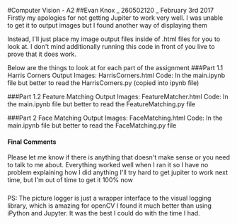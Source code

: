 #Computer Vision - A2
##Evan Knox _ 260502120 _ February 3rd 2017
Firstly my apologies for not getting Jupiter to work very well. I was unable to get it to output images but I found another way of displaying them

Instead, I'll just place my image output files inside of .html files for you to look at.
I don't mind additionally running this code in front of you live to prove that it does work.

Below are the things to look at for each part of the assignment
###Part 1.1 Harris Corners
Output Images: HarrisCorners.html
Code: In the main.ipynb file but better to read the HarrisCorners.py (copied into ipynb file)

###Part 1.2 Feature Matching
Output Images: FeatureMatcher.html
Code: In the main.ipynb file but better to read the FeatureMatching.py file

###Part 2 Face Matching
Output Images: FaceMatching.html
Code: In the main.ipynb file but better to read the FaceMatching.py file

#### Final Comments
Please let me know if there is anything that doesn't make sense or you need to talk to me about.
Everything worked well when I ran it so I have no problem explaining how I did anything
I'll try hard to get jupiter to work next time, but I'm out of time to get it 100% now

#####
PS: The picture logger is just a wrapper interface to the visual logging library, which is amazing for openCV
I found it much better than using iPython and Jupyter. It was the best I could do with the time I had.